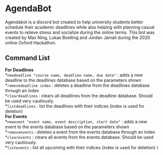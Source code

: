 # AgendaBot

Agendabot is a discord bot created to help university students better schedule their academic deadlines while also helping with planning casual events to relieve stress and socialize during the online terms. This bot was created by Max Ning, Lukas Boelling and Jordan Jamali during the 2020 online Oxford Hackathon.

## Command List
**For Deadlines** \
*`newdeadline "course name, deadline name, due date"` : adds a new deadline to the deadlines database based on the parameters shown\
*`removedeadline index` : deletes a deadline from the deadlines database through an index \
*`cleardeadlines` : clears all deadlines from the deadline database. Should be used very cautiously. \
*`listdeadlines` : list the deadlines with their indices (index is used for deletion) \
**For Events** \
*`newevent "event name, event description, start date"` : adds a new event to the events database based on the parameters shown\
*`removeevents` : deletes a event from the events database through an index \
*`clearevents` : clears all events from the events database. Should be used very cautiously. \
*`listevents` : list all upcoming with their indices (index is used for deletion) \



